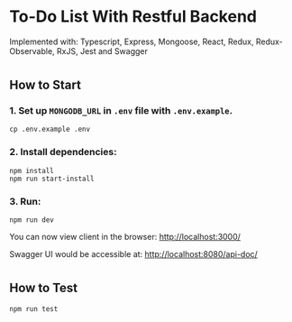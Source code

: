 # To-Do List With Restful Backend

Implemented with:
Typescript, Express, Mongoose, React, Redux, Redux-Observable, RxJS, Jest and Swagger

#

## How to Start

### 1. Set up `MONGODB_URL` in `.env` file with `.env.example`.

```
cp .env.example .env
```

### 2. Install dependencies:

```
npm install
npm run start-install
```

### 3. Run:

```
npm run dev
```

You can now view client in the browser: [http://localhost:3000/](http://localhost:3000/)

Swagger UI would be accessible at: [http://localhost:8080/api-doc/](http://localhost:8080/api-doc/)

#

## How to Test

```
npm run test
```
